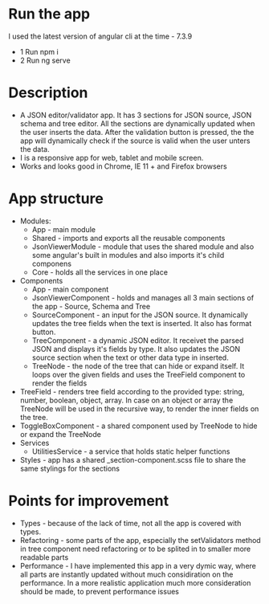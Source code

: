 # Run the app

I used the latest version of angular cli at the time - 7.3.9

  - 1 Run npm i
  - 2 Run ng serve

# Description 

 - A JSON editor/validator app. It has 3 sections for JSON source, JSON schema and tree editor. All the sections are dynamically updated when the user inserts the data. After the validation button is pressed, the the app will dynamically check if the source is valid when the user unters the data.
- I is a responsive app for web, tablet and mobile screen.
- Works and looks good in Chrome, IE 11 + and Firefox browsers

# App structure

  - Modules:
    - App - main module
    - Shared - imports and exports all the reusable components
    - JsonViewerModule - module that uses the shared module and also some angular's built in modules and also imports it's child componens
    - Core - holds all the services in one place
  - Components
    -  App - main component
    -  JsonViewerComponent - holds and manages all 3 main sections of the app - Source, Schema and Tree
    -   SourceComponent - an input for the JSON source. It dynamically updates the tree fields when the text is inserted. It also has format button.
    -  TreeComponent - a dynamic JSON editor. It receivet the parsed JSON and displays it's fields by type. It also updates the JSON source section when the text or other data type in inserted.
    - TreeNode - the node of the tree that can hide or expand itself. It loops over the given fields and uses the TreeField component to render the fields
   - TreeField - renders tree field according to the provided type: string, number, boolean, object, array. In case on an object or array the TreeNode will be used in the recursive way, to render the inner fields on the tree.
   - ToggleBoxComponent - a shared component used by TreeNode to hide or expand the TreeNode
 - Services
    -  UtilitiesService - a service that holds static helper functions
- Styles - app has a shared _section-component.scss file to share the same stylings for the sections

# Points for improvement
  - Types - because of the lack of time, not all the app is covered with types.
  - Refactoring - some parts of the app, especially the setValidators method in tree component need refactoring or to be splited in to smaller more readable parts
 -  Performance - I have implemented this app in a very dymic way, where all parts are instantly updated without much considiration on the performance. In a more realistic application much more consideration should be made, to prevent performance issues
